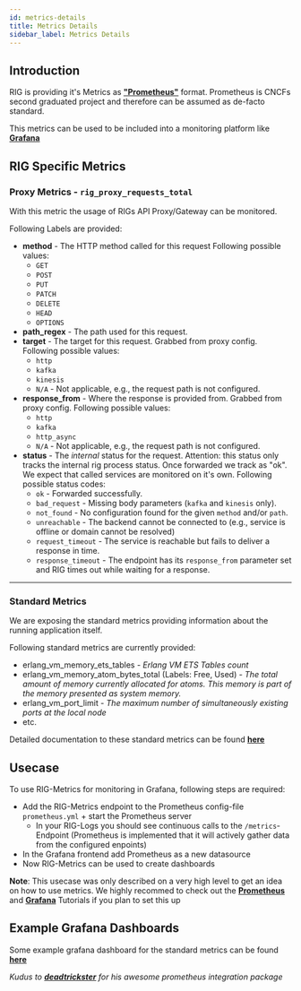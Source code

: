 ```yaml
---
id: metrics-details
title: Metrics Details
sidebar_label: Metrics Details
---
```


## Introduction

RIG is providing it's Metrics as [**"Prometheus"**](https://prometheus.io) format. Prometheus is CNCFs second graduated project and therefore can be assumed as de-facto standard.

This metrics can be used to be included into a monitoring platform like [**Grafana**](https://grafana.com/)

## RIG Specific Metrics

### Proxy Metrics - `rig_proxy_requests_total` ###

With this metric the usage of RIGs API Proxy/Gateway can be monitored.

Following Labels are provided:
- **method** - The HTTP method called for this request Following possible values:
  - `GET`
  - `POST`
  - `PUT`
  - `PATCH`
  - `DELETE`
  - `HEAD`
  - `OPTIONS`
- **path_regex** - The path used for this request.
- **target** - The target for this request. Grabbed from proxy config. Following possible values:
  - `http`
  - `kafka`
  - `kinesis`
  - `N/A` - Not applicable, e.g., the request path is not configured.
- **response_from** - Where the response is provided from. Grabbed from proxy config. Following possible values:
  - `http`
  - `kafka`
  - `http_async`
  - `N/A` - Not applicable, e.g., the request path is not configured.
- **status** - The *internal* status for the request. Attention: this status only tracks the internal rig process status. Once forwarded we track as "ok". We expect that called services are monitored on it's own. Following possible status codes:
  - `ok` - Forwarded successfully.
  - `bad_request` - Missing body parameters (`kafka` and `kinesis` only).
  - `not_found` - No configuration found for the given `method` and/or `path`.
  - `unreachable` - The backend cannot be connected to (e.g., service is offline or domain cannot be resolved)
  - `request_timeout` - The service is reachable but fails to deliver a response in time.
  - `response_timeout` - The endpoint has its `response_from` parameter set and RIG times out while waiting for a response.

****
### Standard Metrics ###
We are exposing the standard metrics providing information about the running application itself.

Following standard metrics are currently provided:
- erlang_vm_memory_ets_tables - *Erlang VM ETS Tables count*
- erlang_vm_memory_atom_bytes_total (Labels: Free, Used) - *The total amount of memory currently allocated for atoms. This memory is part of the memory presented as system memory.*
- erlang_vm_port_limit - *The maximum number of simultaneously existing ports at the local node*
- etc.

Detailed documentation to these standard metrics can be found [**here**](https://github.com/deadtrickster/prometheus.ex/tree/master/pages)

## Usecase

To use RIG-Metrics for monitoring in Grafana, following steps are required:
- Add the RIG-Metrics endpoint to the Prometheus config-file `prometheus.yml` + start the Prometheus server
  - In your RIG-Logs you should see continuous calls to the `/metrics`-Endpoint (Prometheus is implemented that it will actively gather data from the configured enpoints)
- In the Grafana frontend add Prometheus as a new datasource
- Now RIG-Metrics can be used to create dashboards

**Note**: This usecase was only described on a very high level to get an idea on how to use metrics. We highly recommed to check out the [**Prometheus**](https://prometheus.io/docs/prometheus/latest/getting_started/) and [**Grafana**](https://prometheus.io/docs/visualization/grafana/) Tutorials if you plan to set this up

## Example Grafana Dashboards

Some example grafana dashboard for the standard metrics can be found [**here**](https://github.com/deadtrickster/beam-dashboards)

_Kudus to [**deadtrickster**](https://github.com/deadtrickster) for his awesome prometheus integration package_
